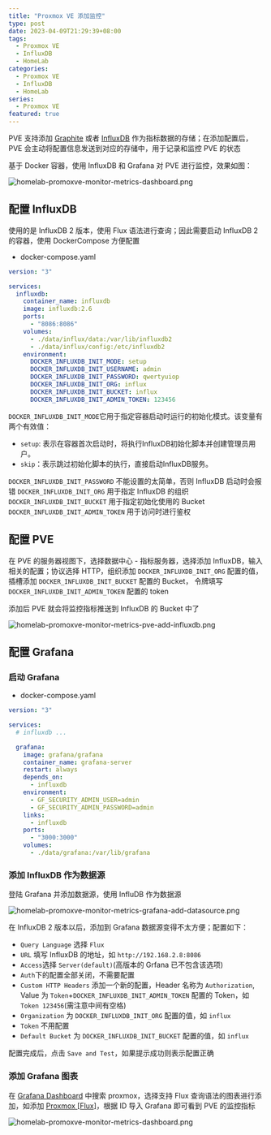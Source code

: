 ```yaml
---
title: "Proxmox VE 添加监控"
type: post
date: 2023-04-09T21:29:39+08:00
tags:
  - Proxmox VE
  - InfluxDB
  - HomeLab
categories:
  - Proxmox VE
  - InfluxDB
  - HomeLab
series:
  - Proxmox VE
featured: true
---
```


PVE 支持添加 [Graphite](https://graphiteapp.org/) 或者 [InfluxDB](https://www.influxdata.com/) 作为指标数据的存储；在添加配置后，PVE 会主动将配置信息发送到对应的存储中，用于记录和监控 PVE 的状态

基于 Docker 容器，使用 InfluxDB 和 Grafana 对 PVE 进行监控，效果如图：

![homelab-promoxve-monitor-metrics-dashboard.png](https://img.hellowood.dev/picture/homelab-promoxve-monitor-metrics-dashboard.png)

## 配置 InfluxDB

使用的是 InfluxDB 2 版本，使用 Flux 语法进行查询；因此需要启动 InfluxDB 2 的容器，使用 DockerCompose 方便配置

- docker-compose.yaml

```yaml
version: "3"

services:
  influxdb:
    container_name: influxdb
    image: influxdb:2.6
    ports:
      - "8086:8086"
    volumes:
      - ./data/influx/data:/var/lib/influxdb2
      - ./data/influx/config:/etc/influxdb2
    environment:
      DOCKER_INFLUXDB_INIT_MODE: setup
      DOCKER_INFLUXDB_INIT_USERNAME: admin
      DOCKER_INFLUXDB_INIT_PASSWORD: qwertyuiop
      DOCKER_INFLUXDB_INIT_ORG: influx
      DOCKER_INFLUXDB_INIT_BUCKET: influx
      DOCKER_INFLUXDB_INIT_ADMIN_TOKEN: 123456
```

`DOCKER_INFLUXDB_INIT_MODE`它用于指定容器启动时运行的初始化模式。该变量有两个有效值：

- `setup`: 表示在容器首次启动时，将执行InfluxDB初始化脚本并创建管理员用户。
- `skip`：表示跳过初始化脚本的执行，直接启动InfluxDB服务。

`DOCKER_INFLUXDB_INIT_PASSWORD` 不能设置的太简单，否则 InfluxDB 启动时会报错
`DOCKER_INFLUXDB_INIT_ORG` 用于指定 InfluxDB 的组织
`DOCKER_INFLUXDB_INIT_BUCKET` 用于指定初始化使用的 Bucket
`DOCKER_INFLUXDB_INIT_ADMIN_TOKEN` 用于访问时进行鉴权

## 配置 PVE

在 PVE 的服务器视图下，选择数据中心 - 指标服务器，选择添加 InfluxDB，输入相关的配置；协议选择 HTTP，组织添加 `DOCKER_INFLUXDB_INIT_ORG` 配置的值，插槽添加 `DOCKER_INFLUXDB_INIT_BUCKET` 配置的 Bucket， 令牌填写 `DOCKER_INFLUXDB_INIT_ADMIN_TOKEN` 配置的 token

添加后 PVE 就会将监控指标推送到 InfluxDB 的 Bucket 中了

![homelab-promoxve-monitor-metrics-pve-add-influxdb.png](https://img.hellowood.dev/picture/homelab-promoxve-monitor-metrics-pve-add-influxdb.png)

## 配置 Grafana

### 启动 Grafana

- docker-compose.yaml

```yaml
version: "3"

services:
  # influxdb ...

  grafana:
    image: grafana/grafana
    container_name: grafana-server
    restart: always
    depends_on:
      - influxdb
    environment:
      - GF_SECURITY_ADMIN_USER=admin
      - GF_SECURITY_ADMIN_PASSWORD=admin
    links:
      - influxdb
    ports:
      - "3000:3000"
    volumes:
      - ./data/grafana:/var/lib/grafana
```

### 添加 InfluxDB 作为数据源

登陆 Grafana 并添加数据源，使用 InfluDB 作为数据源

![homelab-promoxve-monitor-metrics-grafana-add-datasource.png](https://img.hellowood.dev/picture/homelab-promoxve-monitor-metrics-grafana-add-datasource.png)

在 InfluxDB 2 版本以后，添加到 Grafana 数据源变得不太方便；配置如下：

- `Query Language` 选择 `Flux`
- `URL` 填写 InfluxDB 的地址，如 `http://192.168.2.8:8086`
- `Access`选择 `Server(default)`(高版本的 Grfana 已不包含该选项)
- `Auth`下的配置全部关闭，不需要配置
- `Custom HTTP Headers` 添加一个新的配置，Header 名称为 `Authorization`, Value 为 `Token`+`DOCKER_INFLUXDB_INIT_ADMIN_TOKEN` 配置的 Token，如 `Token 123456`(需注意中间有空格)
- `Organization` 为 `DOCKER_INFLUXDB_INIT_ORG` 配置的值，如 `influx`
- `Token` 不用配置
- `Default Bucket` 为 `DOCKER_INFLUXDB_INIT_BUCKET` 配置的值，如 `influx`

配置完成后，点击 `Save and Test`，如果提示成功则表示配置正确

### 添加 Grafana 图表

在 [Grafana Dashboard](https://grafana.com/grafana/dashboards/?search=proxmox) 中搜索 proxmox，选择支持 Flux 查询语法的图表进行添加，如添加 [Proxmox \[Flux\]](https://grafana.com/grafana/dashboards/15356-proxmox-flux/)，根据 ID 导入 Grafana 即可看到 PVE 的监控指标

![homelab-promoxve-monitor-metrics-dashboard.png](https://img.hellowood.dev/picture/homelab-promoxve-monitor-metrics-dashboard.png)
